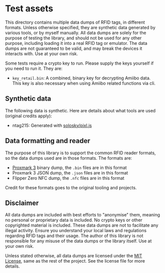 # Test assets

This directory contains multiple data dumps of RFID tags, in different formats. Unless otherwise specified, they are synthetic data generated by various tools, or by myself manually. All data dumps are solely for the purpose of testing the library, and should not be used for any other purpose, including loading it into a real RFID tag or emulator. The data dumps are not guaranteed to be valid, and may break the devices it interacts with. Use at your own risk.

Some tests require a crypto key to run. Please supply the keys yourself if you need to run it. They are:

- `key_retail.bin`: A combined, binary key for decrypting Amiibo data. This key is also necessary when using Amiibo related functions via cli.

## Synthetic data

The following data is synthetic. Here are details about what tools are used (original credits apply):

- ntag215: Generated with [solosky/pixl.js](https://github.com/solosky/pixl.js)

## Data formatting and reader

The purpose of this library is to support the common RFID reader formats, so the data dumps used are in those formats. The formats are:

- [Proxmark 3](https://github.com/RfidResearchGroup/proxmark3) binary dump, the `.bin` files are in this format
- Proxmark 3 JSON dump, the `.json` files are in this format
- Flipper Zero NFC dump, the `.nfc` files are in this format

Credit for these formats goes to the original tooling and projects.

## Disclaimer

All data dumps are included with best efforts to "anonymise" them, meaning no personal or proprietary data is included. No crypto keys or other copyrighted material is included. These data dumps are not to facilitate any illegal activity. Ensure you understand your local laws and regulations regarding RFID tags and their usage. The author of this library is not responsible for any misuse of the data dumps or the library itself. Use at your own risk.

Unless stated otherwise, all data dumps are licensed under the [MIT License](https://opensource.org/licenses/MIT), same as the rest of the project. See the license file for more details.
